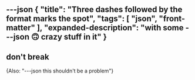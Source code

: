 ## ---json { "title": "Three dashes followed by the format marks the spot", "tags": [ "json", "front-matter" ], "expanded-description": "with some ---json 🙃 crazy stuff in it" }

## don't break

{Also: "---json this shouldn't be a problem"}
